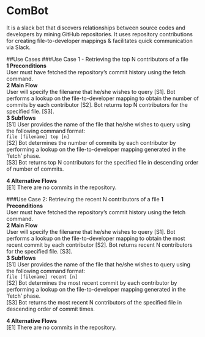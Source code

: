 # ComBot

It is a slack bot that discovers relationships between source codes and developers by mining GitHub repositories. It uses repository contributions for creating file-to-developer mappings & facilitates quick communication via Slack.

##Use Cases
###Use Case 1 - Retrieving the top N contributors of a file  
**1 Preconditions**  
User must have fetched the repository’s commit history using the fetch command.  
**2 Main Flow**  
User will specify the filename that he/she wishes to query [S1]. Bot performs a lookup on the file-to-developer mapping to obtain the number of commits by each contributor [S2]. Bot returns top N contributors for the specified file. [S3].  
**3 Subflows**  
[S1] User provides the name of the file that he/she wishes to query using the following  command format:  
`file [filename] top [n]`  
[S2] Bot determines the number of commits by each contributor by performing a lookup on the file-to-developer mapping generated in the ‘fetch’ phase.  
[S3] Bot returns top N contributors for the specified file in descending order of number of commits.  

**4 Alternative Flows**  
[E1] There are no commits in the repository.

###Use Case 2: Retrieving the recent N contributors of a file
**1 Preconditions**  
User must have fetched the repository’s commit history using the fetch command.  
**2 Main Flow**  
User will specify the filename that he/she wishes to query [S1]. Bot performs a lookup on the file-to-developer mapping to obtain the most recent commit by each contributor [S2]. Bot returns recent N contributors for the specified file. [S3].  
**3 Subflows**   
[S1] User provides the name of the file that he/she wishes to query using the following  command format:    
`file [filename] recent [n]`  
[S2] Bot determines the most recent commit by each contributor by performing a lookup on the file-to-developer mapping generated in the ‘fetch’ phase.    
[S3] Bot returns the most recent N contributors of the specified file in descending order of commit times.    

**4 Alternative Flows**  
[E1] There are no commits in the repository.  
